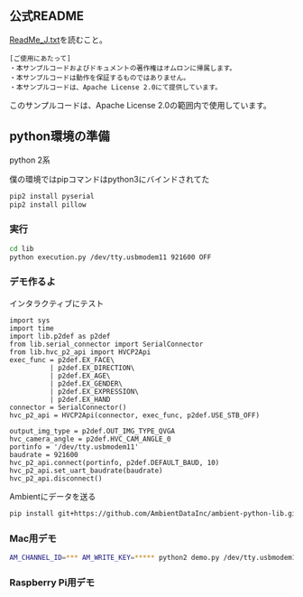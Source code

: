 ## 公式README

[ReadMe_J.txt](./lib/ReadMe_J.txt)を読むこと。

    [ご使用にあたって]
    ・本サンプルコードおよびドキュメントの著作権はオムロンに帰属します。
    ・本サンプルコードは動作を保証するものではありません。
    ・本サンプルコードは、Apache License 2.0にて提供しています。

このサンプルコードは、Apache License 2.0の範囲内で使用しています。

## python環境の準備

python 2系

僕の環境ではpipコマンドはpython3にバインドされてた

```bash
pip2 install pyserial
pip2 install pillow
```

### 実行

```bash
cd lib
python execution.py /dev/tty.usbmodem11 921600 OFF
```

### デモ作るよ

インタラクティブにテスト

```pyton
import sys
import time
import lib.p2def as p2def
from lib.serial_connector import SerialConnector
from lib.hvc_p2_api import HVCP2Api
exec_func = p2def.EX_FACE\
          | p2def.EX_DIRECTION\
          | p2def.EX_AGE\
          | p2def.EX_GENDER\
          | p2def.EX_EXPRESSION\
          | p2def.EX_HAND
connector = SerialConnector()
hvc_p2_api = HVCP2Api(connector, exec_func, p2def.USE_STB_OFF)

output_img_type = p2def.OUT_IMG_TYPE_QVGA
hvc_camera_angle = p2def.HVC_CAM_ANGLE_0
portinfo = '/dev/tty.usbmodem11'
baudrate = 921600
hvc_p2_api.connect(portinfo, p2def.DEFAULT_BAUD, 10)
hvc_p2_api.set_uart_baudrate(baudrate)
hvc_p2_api.disconnect()
```

Ambientにデータを送る

```bash
pip install git+https://github.com/AmbientDataInc/ambient-python-lib.git
```

### Mac用デモ

```bash
AM_CHANNEL_ID=*** AM_WRITE_KEY=***** python2 demo.py /dev/tty.usbmodem11 921600 OFF QVGA
```

### Raspberry Pi用デモ
